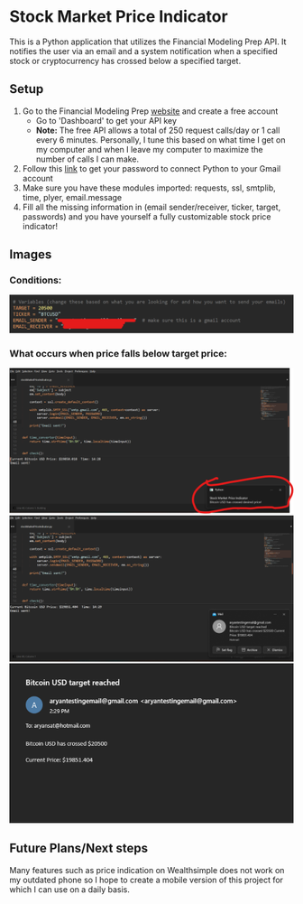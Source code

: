 # Stock Market Price Indicator

This is a Python application that utilizes the Financial Modeling Prep API. It notifies the user via an email and a system notification when a specified stock or cryptocurrency has crossed below a specified target. 

## Setup

1. Go to the Financial Modeling Prep [website](https://site.financialmodelingprep.com/developer) and create a free account
    - Go to 'Dashboard' to get your API key
    - **Note:** The free API allows a total of 250 request calls/day or 1 call every 6 minutes. Personally, I tune this based on what time I get on my computer and when I leave my computer to maximize the number of calls I can make.
2. Follow this [link](https://www.youtube.com/watch?v=g_j6ILT-X0k) to get your password to connect Python to your Gmail account
3. Make sure you have these modules imported: requests, ssl, smtplib, time, plyer, email.message
4. Fill all the missing information in (email sender/receiver, ticker, target, passwords) and you have yourself a fully customizable stock price indicator!

## Images
### Conditions:
![](/images/conditions.png)
### What occurs when price falls below target price:
![](/images/sys_noti.png)
![](/images/email2.png)
![](/images/email.png)

## Future Plans/Next steps

Many features such as price indication on Wealthsimple does not work on my outdated phone so I hope to create a mobile version of this project for which I can use on a daily basis.